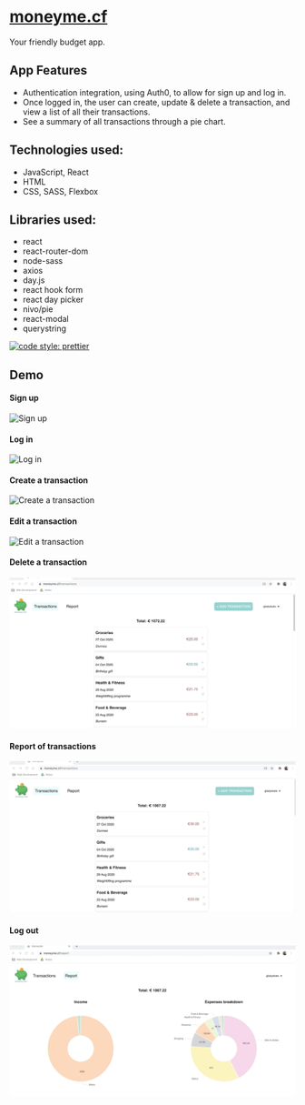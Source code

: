 # [moneyme.cf](https://moneyme.cf)
Your friendly budget app.

## App Features
- Authentication integration, using Auth0, to allow for sign up and log in. 
- Once logged in, the user can create, update & delete a transaction, and view a list of all their transactions. 
- See a summary of all transactions through a pie chart. 

## Technologies used:

- JavaScript, React
- HTML
- CSS, SASS, Flexbox

## Libraries used:

- react
- react-router-dom
- node-sass
- axios
- day.js
- react hook form
- react day picker
- nivo/pie
- react-modal
- querystring

[![code style: prettier](https://img.shields.io/badge/code_style-prettier-ff69b4.svg?style=flat-square)](https://github.com/prettier/prettier)

## Demo
#### Sign up
![Sign up](public/demo/signup.gif)
#### Log in
![Log in](public/demo/login.gif)
#### Create a transaction
![Create a transaction](public/demo/create.gif)
#### Edit a transaction
![Edit a transaction](public/demo/edit.gif)
#### Delete a transaction
![Delete a transaction](public/demo/delete.gif)
#### Report of transactions
![Report of transactions](public/demo/report.gif)
#### Log out
![Log out](public/demo/logout.gif)